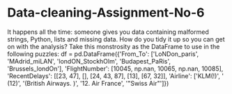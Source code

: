 # Data-cleaning-Assignment-No-6
It happens all the time: someone gives you data containing malformed strings,
Python, lists and missing data. How do you tidy it up so you can get on with the
analysis?
Take this monstrosity as the DataFrame to use in the following puzzles:
        df = pd.DataFrame({'From_To': ['LoNDon_paris', 'MAdrid_miLAN',
        'londON_StockhOlm',
        'Budapest_PaRis', 'Brussels_londOn'],
        'FlightNumber': [10045, np.nan, 10065, np.nan, 10085],
        'RecentDelays': [[23, 47], [], [24, 43, 87], [13], [67, 32]],
        'Airline': ['KLM(!)', '<Air France> (12)', '(British Airways. )',
        '12. Air France', '"Swiss Air"']})
